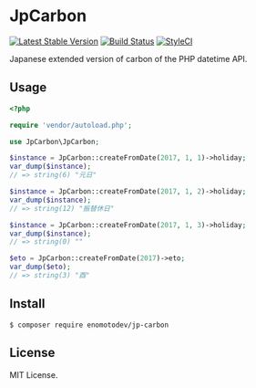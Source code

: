 # JpCarbon

[![Latest Stable Version](https://poser.pugx.org/enomotodev/jp-carbon/v/stable.png)](https://packagist.org/packages/enomotodev/jp-carbon)
[![Build Status](https://api.travis-ci.org/enomotodev/JpCarbon.svg?branch=master)](https://travis-ci.org/enomotodev/JpCarbon)
[![StyleCI](https://styleci.io/repos/104899144/shield?style=flat)](https://styleci.io/repos/104899144)

Japanese extended version of carbon of the PHP datetime API.

## Usage

```php
<?php

require 'vendor/autoload.php';

use JpCarbon\JpCarbon;

$instance = JpCarbon::createFromDate(2017, 1, 1)->holiday;
var_dump($instance);
// => string(6) "元日"

$instance = JpCarbon::createFromDate(2017, 1, 2)->holiday;
var_dump($instance);
// => string(12) "振替休日"

$instance = JpCarbon::createFromDate(2017, 1, 3)->holiday;
var_dump($instance);
// => string(0) ""

$eto = JpCarbon::createFromDate(2017)->eto;
var_dump($eto);
// => string(3) "酉"
```

## Install

```
$ composer require enomotodev/jp-carbon
```

## License

MIT License.